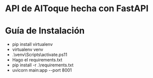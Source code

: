 # API de AlToque hecha con FastAPI

# Guía de Instalación

- pip install virtualenv
- virtualenv venv
- .\venv\Scripts\activate.ps11
- Hago el requirements.txt
- pip install -r .\requirements.txt
- uvicorn main:app --port 8001
